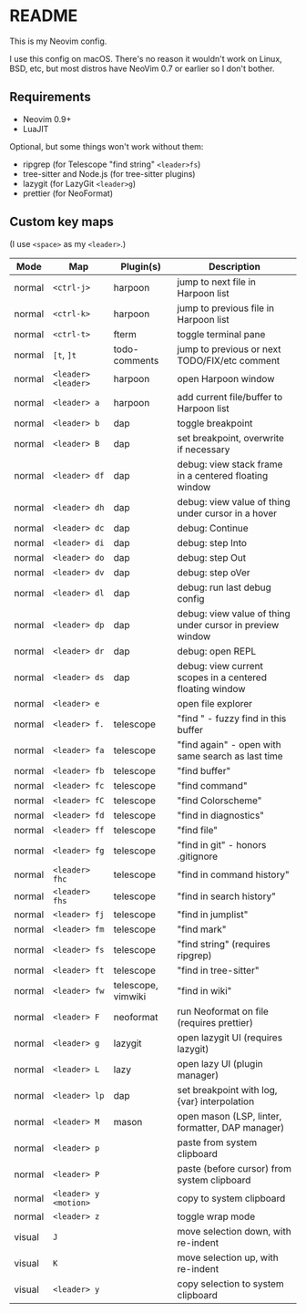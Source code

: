 # README

This is my Neovim config.

I use this config on macOS. There's no reason it wouldn't work on Linux, BSD,
etc, but most distros have NeoVim 0.7 or earlier so I don't bother.

## Requirements

- Neovim 0.9+
- LuaJIT

Optional, but some things won't work without them:

- ripgrep (for Telescope "find string" `<leader>fs`)
- tree-sitter and Node.js (for tree-sitter plugins)
- lazygit (for LazyGit `<leader>g`)
- prettier (for NeoFormat)

## Custom key maps

(I use `<space>` as my `<leader>`.)

| Mode   | Map                   | Plugin(s)          | Description                                                 |
|--------|-----------------------|--------------------|-------------------------------------------------------------|
| normal | `<ctrl-j>`            | harpoon            | jump to next file in Harpoon list                           |
| normal | `<ctrl-k>`            | harpoon            | jump to previous file in Harpoon list                       |
| normal | `<ctrl-t>`            | fterm              | toggle terminal pane                                        |
| normal | `[t`, `]t`            | todo-comments      | jump to previous or next TODO/FIX/etc comment               |
| normal | `<leader><leader>`    | harpoon            | open Harpoon window                                         |
| normal | `<leader> a`          | harpoon            | add current file/buffer to Harpoon list                     |
| normal | `<leader> b`          | dap                | toggle breakpoint                                           |
| normal | `<leader> B`          | dap                | set breakpoint, overwrite if necessary                      |
| normal | `<leader> df`         | dap                | debug: view stack frame in a centered floating window       |
| normal | `<leader> dh`         | dap                | debug: view value of thing under cursor in a hover          |
| normal | `<leader> dc`         | dap                | debug: Continue                                             |
| normal | `<leader> di`         | dap                | debug: step Into                                            |
| normal | `<leader> do`         | dap                | debug: step Out                                             |
| normal | `<leader> dv`         | dap                | debug: step oVer                                            |
| normal | `<leader> dl`         | dap                | debug: run last debug config                                |
| normal | `<leader> dp`         | dap                | debug: view value of thing under cursor in preview window   |
| normal | `<leader> dr`         | dap                | debug: open REPL                                            |
| normal | `<leader> ds`         | dap                | debug: view current scopes in a centered floating window    |
| normal | `<leader> e`          |                    | open file explorer                                          |
| normal | `<leader> f.`         | telescope          | "find <here>" - fuzzy find in this buffer                   |
| normal | `<leader> fa`         | telescope          | "find again" - open with same search as last time           |
| normal | `<leader> fb`         | telescope          | "find buffer"                                               |
| normal | `<leader> fc`         | telescope          | "find command"                                              |
| normal | `<leader> fC`         | telescope          | "find Colorscheme"                                          |
| normal | `<leader> fd`         | telescope          | "find in diagnostics"                                       |
| normal | `<leader> ff`         | telescope          | "find file"                                                 |
| normal | `<leader> fg`         | telescope          | "find in git" -  honors .gitignore                          |
| normal | `<leader> fhc`        | telescope          | "find in command history"                                   |
| normal | `<leader> fhs`        | telescope          | "find in search history"                                    |
| normal | `<leader> fj`         | telescope          | "find in jumplist"                                          |
| normal | `<leader> fm`         | telescope          | "find mark"                                                 |
| normal | `<leader> fs`         | telescope          | "find string" (requires ripgrep)                            |
| normal | `<leader> ft`         | telescope          | "find in tree-sitter"                                       |
| normal | `<leader> fw`         | telescope, vimwiki | "find in wiki"                                              |
| normal | `<leader> F`          | neoformat          | run Neoformat on file (requires prettier)                   |
| normal | `<leader> g`          | lazygit            | open lazygit UI (requires lazygit)                          |
| normal | `<leader> L`          | lazy               | open lazy UI (plugin manager)                               |
| normal | `<leader> lp`         | dap                | set breakpoint with log, {var} interpolation                |
| normal | `<leader> M`          | mason              | open mason (LSP, linter, formatter, DAP manager)            |
| normal | `<leader> p`          |                    | paste from system clipboard                                 |
| normal | `<leader> P`          |                    | paste (before cursor) from system clipboard                 |
| normal | `<leader> y <motion>` |                    | copy to system clipboard                                    |
| normal | `<leader> z`          |                    | toggle wrap mode                                            |
| visual | `J`                   |                    | move selection down, with re-indent                         |
| visual | `K`                   |                    | move selection up, with re-indent                           |
| visual | `<leader> y`          |                    | copy selection to system clipboard                          |

